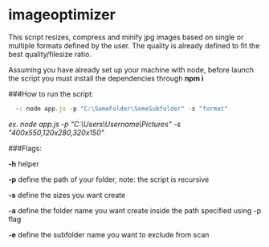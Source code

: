 # imageoptimizer 

This script resizes, compress and minify jpg images based on single or multiple formats defined by the user.
The quality is already defined to fit the best quality/filesize ratio.

Assuming you have already set up your machine with node, before launch the script you must install the dependencies through **npm i**

###How to run the script:

```javascript
  ~: node app.js -p "C:\SomeFolder\SomeSubfolder" -s "format"
```

_ex. node app.js -p "C:\Users\Username\Pictures" -s "400x550,120x280,320x150"_

###Flags:

**-h** helper 

**-p** define the path of your folder, note: the script is recursive 

**-s** define the sizes you want create

**-a** define the folder name you want create inside the path specified using -p flag

**-e** define the subfolder name you want to exclude from scan
